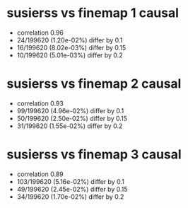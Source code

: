 # susierss vs finemap  1 causal

- correlation 0.96
- 24/199620 (1.20e-02%) differ by 0.1
- 16/199620 (8.02e-03%) differ by 0.15
- 10/199620 (5.01e-03%) differ by 0.2


# susierss vs finemap  2 causal

- correlation 0.93
- 99/199620 (4.96e-02%) differ by 0.1
- 50/199620 (2.50e-02%) differ by 0.15
- 31/199620 (1.55e-02%) differ by 0.2


# susierss vs finemap  3 causal

- correlation 0.89
- 103/199620 (5.16e-02%) differ by 0.1
- 49/199620 (2.45e-02%) differ by 0.15
- 34/199620 (1.70e-02%) differ by 0.2


